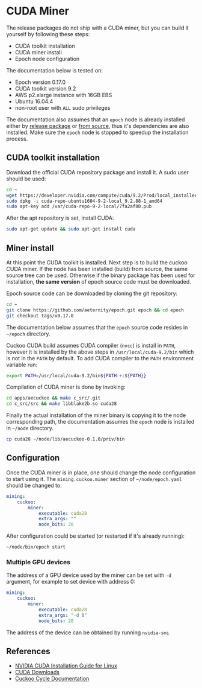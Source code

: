 # CUDA Miner

The release packages do not ship with a CUDA miner, but you can build it yourself by following these steps:

- CUDA toolkit installation
- CUDA miner install
- Epoch node configuration

The documentation below is tested on:
- Epoch version 0.17.0
- CUDA toolkit version 9.2
- AWS p2.xlarge instance with 16GB EBS
- Ubuntu 16.04.4
- non-root user with `ALL` sudo privileges

The documentation also assumes that an `epoch` node is already installed either by [release package](installation.md) or [from source](build.md), thus it's dependencies are also installed.
Make sure the `epoch` node is stopped to speedup the installation process.

## CUDA toolkit installation

Download the official CUDA repository package and install it. A sudo user should be used:

```bash
cd ~
wget https://developer.nvidia.com/compute/cuda/9.2/Prod/local_installers/cuda-repo-ubuntu1604-9-2-local_9.2.88-1_amd64
sudo dpkg -i cuda-repo-ubuntu1604-9-2-local_9.2.88-1_amd64
sudo apt-key add /var/cuda-repo-9-2-local/7fa2af80.pub
```

After the apt repository is set, install CUDA:

```bash
sudo apt-get update && sudo apt-get install cuda
```

## Miner install

At this point the CUDA toolkit is installed. Next step is to build the cuckoo CUDA miner. If the node has been installed (build) from source, the same source tree can be used. Otherwise if the binary package has been used for installation, **the same version** of epoch source code must be downloaded.

Epoch source code can be downloaded by cloning the git repository:
```bash
cd ~
git clone https://github.com/aeternity/epoch.git epoch && cd epoch
git checkout tags/v0.17.0
```

The documentation below assumes that the `epoch` source code resides in `~/epoch` directory.

Cuckoo CUDA build assumes CUDA compiler (`nvcc`) is install in `PATH`, however it is installed by the above steps in `/usr/local/cuda-9.2/bin` which is not in the `PATH` by default. To add CUDA compiler to the `PATH` environment variable run:

```bash
export PATH=/usr/local/cuda-9.2/bin${PATH:+:${PATH}}
```

Compilation of CUDA miner is done by invoking:

```bash
cd apps/aecuckoo && make c_src/.git
cd c_src/src && make libblake2b.so cuda28
```

Finally the actual installation of the miner binary is copying it to the node corresponding path, the documentation assumes the `epoch` node is installed in `~/node` directory.

```bash
cp cuda28 ~/node/lib/aecuckoo-0.1.0/priv/bin
```

## Configuration

Once the CUDA miner is in place, one should change the node configuration to start using it. The `mining.cuckoo.miner` section of `~/node/epoch.yaml` should be changed to:

```yaml
mining:
    cuckoo:
        miner:
            executable: cuda28
            extra_args: ""
            node_bits: 28
```

After configuration could be started (or restarted if it's already running):

```
~/node/bin/epoch start
```

### Multiple GPU devices

The address of a GPU device used by the miner can be set with `-d` argument, for example to set device with address 0:

```yaml
mining:
    cuckoo:
        miner:
            executable: cuda28
            extra_args: "-d 0"
            node_bits: 28
```

The address of the device can be obtained by running `nvidia-smi`

## References

- [NVIDIA CUDA Installation Guide for Linux](https://docs.nvidia.com/cuda/cuda-installation-guide-linux/index.html)
- [CUDA Downloads](https://developer.nvidia.com/cuda-downloads?target_os=Linux&target_arch=x86_64&target_distro=Ubuntu&target_version=1604)
- [Cuckoo Cycle Documentation](https://github.com/tromp/cuckoo)
